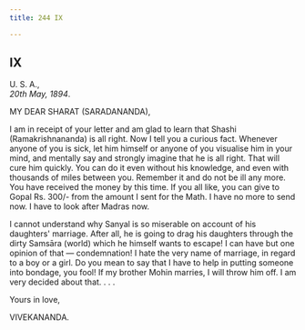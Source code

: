 ```yaml
---
title: 244 IX

---
```

  

  


## IX

U. S. A.,  
*20th May, 1894*.

MY DEAR SHARAT (SARADANANDA),

I am in receipt of your letter and am glad to learn that Shashi
(Ramakrishnananda) is all right. Now I tell you a curious fact. Whenever
anyone of you is sick, let him himself or anyone of you visualise him in
your mind, and mentally say and strongly imagine that he is all right.
That will cure him quickly. You can do it even without his knowledge,
and even with thousands of miles between you. Remember it and do not be
ill any more. You have received the money by this time. If you all like,
you can give to Gopal Rs. 300/- from the amount I sent for the Math. I
have no more to send now. I have to look after Madras now.

I cannot understand why Sanyal is so miserable on account of his
daughters' marriage. After all, he is going to drag his daughters
through the dirty Samsāra (world) which he himself wants to escape! I
can have but one opinion of that — condemnation! I hate the very name of
marriage, in regard to a boy or a girl. Do you mean to say that I have
to help in putting someone into bondage, you fool! If my brother Mohin
marries, I will throw him off. I am very decided about that. . . .

Yours in love,

VIVEKANANDA.